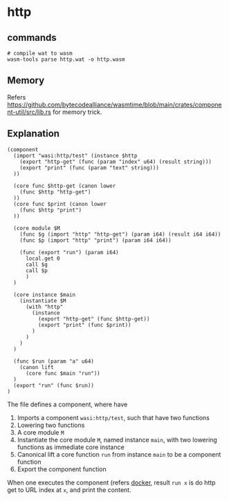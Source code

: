 # http

## commands

```shell
# compile wat to wasm
wasm-tools parse http.wat -o http.wasm
```

## Memory

Refers https://github.com/bytecodealliance/wasmtime/blob/main/crates/component-util/src/lib.rs for memory trick.
 
## Explanation

```wasm
(component
  (import "wasi:http/test" (instance $http
    (export "http-get" (func (param "index" u64) (result string)))
    (export "print" (func (param "text" string)))
  ))

  (core func $http-get (canon lower
    (func $http "http-get")
  ))
  (core func $print (canon lower
    (func $http "print")
  ))

  (core module $M
    (func $g (import "http" "http-get") (param i64) (result i64 i64))
    (func $p (import "http" "print") (param i64 i64))

    (func (export "run") (param i64)
      local.get 0
      call $g
      call $p
      )
  )

  (core instance $main
    (instantiate $M
      (with "http"
        (instance
          (export "http-get" (func $http-get))
          (export "print" (func $print))
        )
      )
    )
  )

  (func $run (param "a" u64)
    (canon lift
      (core func $main "run"))
  )
  (export "run" (func $run))
)
```

The file defines a component, where have

1. Imports a component `wasi:http/test`, such that have two functions
2. Lowering two functions
3. A core module `M`
4. Instantiate the core module `M`, named instance `main`, with two lowering functions as immediate core instance
3. Canonical lift a core function `run` from instance `main` to be a component function
4. Export the component function

When one executes the component (refers [docker](../docker#run-the-wasi-http-demo), result `run x` is do http get to URL index at `x`, and print the content.
